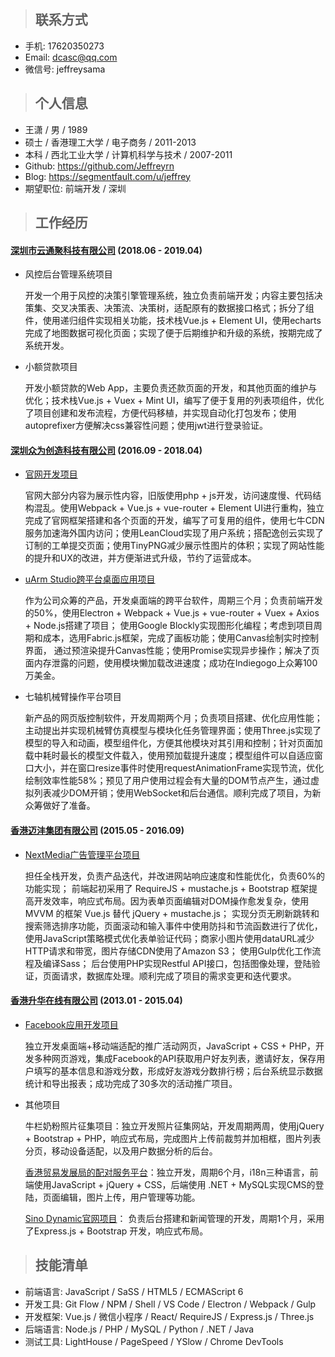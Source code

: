 > ## 联系方式

- 手机: 17620350273
- Email: dcasc@qq.com
- 微信号: jeffreysama

> ## 个人信息

- 王潇 / 男 / 1989
- 硕士 / 香港理工大学 / 电子商务 / 2011-2013
- 本科 / 西北工业大学 / 计算机科学与技术 / 2007-2011
- Github: <https://github.com/Jeffreyrn>
- Blog: <https://segmentfault.com/u/jeffrey>
- 期望职位: 前端开发 / 深圳

> ## 工作经历

#### [深圳市云通聚科技有限公司](http://techsight.cn/about) (2018.06 - 2019.04)

- 风控后台管理系统项目

  开发一个用于风控的决策引擎管理系统，独立负责前端开发；内容主要包括决策集、交叉决策表、决策流、决策树，适配原有的数据接口格式；拆分了组件，使用递归组件实现相关功能，技术栈Vue.js + Element UI，使用echarts完成了地图数据可视化页面；实现了便于后期维护和升级的系统，按期完成了系统开发。

- 小额贷款项目

  开发小额贷款的Web App，主要负责还款页面的开发，和其他页面的维护与优化；技术栈Vue.js + Vuex + Mint UI，编写了便于复用的列表项组件，优化了项目创建和发布流程，方便代码移植，并实现自动化打包发布；使用autoprefixer方便解决css兼容性问题；使用jwt进行登录验证。

#### [深圳众为创造科技有限公司](https://www.ufactory.cc) (2016.09 - 2018.04)

- [官网开发项目](https://www.ufactory.cc)

  官网大部分内容为展示性内容，旧版使用php + js开发，访问速度慢、代码结构混乱。使用Webpack + Vue.js + vue-router + Element UI进行重构，独立完成了官网框架搭建和各个页面的开发，编写了可复用的组件，使用七牛CDN服务加速海外国内访问；使用LeanCloud实现了用户系统；搭配逸创云实现了订制的工单提交页面；使用TinyPNG减少展示性图片的体积；实现了网站性能的提升和UX的改进，并方便渐进式升级，节约了运营成本。

- [uArm Studio跨平台桌面应用项目](https://www.ufactory.cc/#/en/support/)

  作为公司众筹的产品，开发桌面端的跨平台软件，周期三个月；负责前端开发的50%，使用Electron + Webpack + Vue.js + vue-router + Vuex + Axios + Node.js搭建了项目；
  使用Google Blockly实现图形化编程；考虑到项目周期和成本，选用Fabric.js框架，完成了画板功能；使用Canvas绘制实时控制界面，
  通过预渲染提升Canvas性能；使用Promise实现异步操作；解决了页面内存泄露的问题，使用模块懒加载改进速度；成功在Indiegogo上众筹100万美金。

- 七轴机械臂操作平台项目

  新产品的网页版控制软件，开发周期两个月；负责项目搭建、优化应用性能；主动提出并实现机械臂仿真模型与模块化任务管理界面；使用Three.js实现了模型的导入和动画，模型组件化，方便其他模块对其引用和控制；针对页面加载中耗时最长的模型文件载入，使用预加载提升速度；模型组件可以自适应窗口大小，并在窗口resize事件时使用requestAnimationFrame实现节流，优化绘制效率性能58%；预见了用户使用过程会有大量的DOM节点产生，通过虚拟列表减少DOM开销；使用WebSocket和后台通信。顺利完成了项目，为新众筹做好了准备。

#### [香港迈沣集团有限公司](https://www.madmadgroup.com/) (2015.05 - 2016.09)

- [NextMedia广告管理平台项目](http://uat.nextclassified.com/nmadv_admin/)

  担任全栈开发，负责产品迭代，并改进网站响应速度和性能优化，负责60%的功能实现；
  前端起初采用了 RequireJS + mustache.js + Bootstrap 框架提高开发效率，响应式布局。因为表单页面编辑对DOM操作愈发复杂，使用 MVVM 的框架 Vue.js 替代 jQuery + mustache.js；
  实现分页无刷新跳转和搜索筛选排序功能，页面滚动和输入事件中使用防抖和节流函数进行了优化，使用JavaScript策略模式优化表单验证代码；商家小图片使用dataURL减少HTTP请求和带宽，图片存储CDN使用了Amazon S3；
  使用Gulp优化工作流程及编译Sass；
  后台使用PHP实现Restful API接口，包括图像处理，登陆验证，页面请求，数据库处理。顺利完成了项目的需求变更和迭代要求。

#### [香港升华在线有限公司](https://www.youfind.hk/seo-online.html) (2013.01 - 2015.04)

- [Facebook应用开发项目](https://www.facebook.com/istorejw/)

  独立开发桌面端+移动端适配的推广活动网页，JavaScript + CSS + PHP，开发多种网页游戏，集成Facebook的API获取用户好友列表，邀请好友，保存用户填写的基本信息和游戏分数，形成好友游戏分数排行榜；后台系统显示数据统计和导出报表；成功完成了30多次的活动推广项目。

- 其他项目
  
  牛栏奶粉照片征集项目：独立开发照片征集网站，开发周期两周，使用jQuery + Bootstrap + PHP，响应式布局，完成图片上传前裁剪并加相框，图片列表分页，移动设备适配，以及用户数据分析的后台。

  [香港贸易发展局的配对服务平台](http://businessmatching.hktdc.com/en/index.html)：独立开发，周期6个月，i18n三种语言，前端使用JavaScript + jQuery + CSS，后端使用 .NET + MySQL实现CMS的登陆，页面编辑，图片上传，用户管理等功能。

  [Sino Dynamic官网项目](http://www.sinodynamic.com)： 负责后台搭建和新闻管理的开发，周期1个月，采用了Express.js + Bootstrap 开发，响应式布局。

> ## 技能清单

- 前端语言: JavaScript / SaSS / HTML5 / ECMAScript 6 
- 开发工具: Git Flow / NPM / Shell / VS Code / Electron / Webpack / Gulp 
- 开发框架: Vue.js / 微信小程序 / React/ RequireJS / Express.js / Three.js
- 后端语言: Node.js / PHP / MySQL / Python / .NET / Java
- 测试工具: LightHouse / PageSpeed / YSlow / Chrome DevTools
